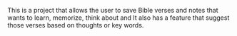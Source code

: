 
This is a project that allows the user to save Bible verses and notes that wants to learn, memorize, think about and It also has a feature that suggest those verses based on thoughts or key words.
